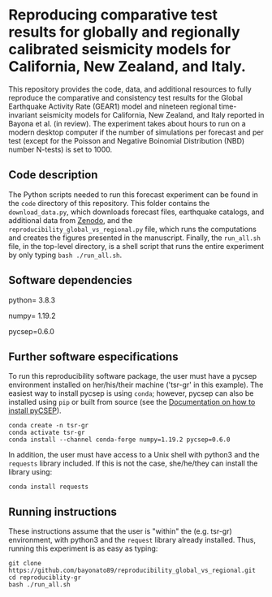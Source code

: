 # Reproducing comparative test results for globally and regionally calibrated seismicity models for California, New Zealand, and Italy.
This repository provides the code, data, and additional resources to fully reproduce the comparative and consistency test results for the Global Earthquake Activity Rate (GEAR1) model and nineteen regional time-invariant seismicity models for California, New Zealand, and Italy reported in Bayona et al. (in review). The experiment takes about hours to run on a modern desktop computer if the number of simulations per forecast and per test (except for the Poisson and Negative Boinomial Distribution (NBD) number N-tests) is set to 1000.

## Code description
The Python scripts needed to run this forecast experiment can be found in the `code` directory of this repository. This folder contains the `download_data.py`, which downloads forecast files, earthquake catalogs, and additional data from [Zenodo](https://zenodo.org/record/7086053#.YySPZGzMJz0), and the `reproducibility_global_vs_regional.py` file, which runs the computations and creates the figures presented in the manuscript. Finally, the `run_all.sh` file, in the top-level directory, is a shell script that runs the entire experiment by only typing `bash ./run_all.sh`.

## Software dependencies

python= 3.8.3

numpy= 1.19.2 

pycsep=0.6.0 

## Further software especifications
To run this reproducibility software package, the user must have a pycsep environment installed on her/his/their machine ('tsr-gr' in this example). The easiest way to install pycsep is using `conda`; however, pycsep can also be installed using `pip` or built from source (see the [Documentation on how to install pyCSEP](https://docs.cseptesting.org/getting_started/installing.html)).

```
conda create -n tsr-gr
conda activate tsr-gr
conda install --channel conda-forge numpy=1.19.2 pycsep=0.6.0
```

In addition, the user must have access to a Unix shell with python3 and the `requests` library included. If this is not the case, she/he/they can install the library using:

```
conda install requests
```

## Running instructions
These instructions assume that the user is "within" the (e.g. tsr-gr) environment, with python3 and the `request` library already installed. Thus, running this experiment is as easy as typing:

```
git clone https://github.com/bayonato89/reproducibility_global_vs_regional.git
cd reproduciblity-gr
bash ./run_all.sh
```
